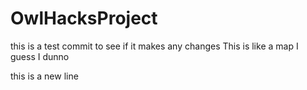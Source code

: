 # OwlHacksProject
this is a test commit to see if it makes any changes
This is like a map I guess I dunno

this is a new line
